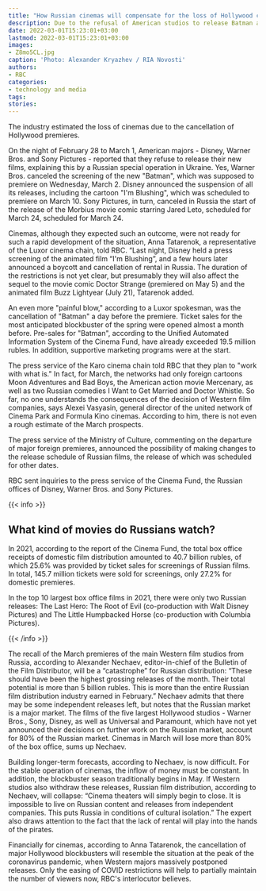 ```yaml
---
title: "How Russian cinemas will compensate for the loss of Hollywood cinema"
description: Due to the refusal of American studios to release Batman and Morbius in Russian distribution, cinemas will miss up to ₽5 billion in March, according to the Film Distributor's Bulletin. Losses are comparable to the peak of the pandemic, they say in the Luxor network.
date: 2022-03-01T15:23:01+03:00
lastmod: 2022-03-01T15:23:01+03:00
images:
- Z8mo5CL.jpg
caption: 'Photo: Alexander Kryazhev / RIA Novosti'
authors:
- RBC
categories:
- technology and media
tags:
stories:
---
```


The industry estimated the loss of cinemas due to the cancellation of Hollywood premieres.

On the night of February 28 to March 1, American majors - Disney, Warner Bros. and Sony Pictures - reported that they refuse to release their new films, explaining this by a Russian special operation in Ukraine. Yes, Warner Bros. canceled the screening of the new "Batman", which was supposed to premiere on Wednesday, March 2. Disney announced the suspension of all its releases, including the cartoon "I'm Blushing", which was scheduled to premiere on March 10. Sony Pictures, in turn, canceled in Russia the start of the release of the Morbius movie comic starring Jared Leto, scheduled for March 24, scheduled for March 24.

Cinemas, although they expected such an outcome, were not ready for such a rapid development of the situation, Anna Tatarenok, a representative of the Luxor cinema chain, told RBC. “Last night, Disney held a press screening of the animated film “I'm Blushing”, and a few hours later announced a boycott and cancellation of rental in Russia. The duration of the restrictions is not yet clear, but presumably they will also affect the sequel to the movie comic Doctor Strange (premiered on May 5) and the animated film Buzz Lightyear (July 21), Tatarenok added.

An even more "painful blow," according to a Luxor spokesman, was the cancellation of "Batman" a day before the premiere. Ticket sales for the most anticipated blockbuster of the spring were opened almost a month before. Pre-sales for "Batman", according to the Unified Automated Information System of the Cinema Fund, have already exceeded 19.5 million rubles. In addition, supportive marketing programs were at the start.

The press service of the Karo cinema chain told RBC that they plan to "work with what is." In fact, for March, the networks had only foreign cartoons Moon Adventures and Bad Boys, the American action movie Mercenary, as well as two Russian comedies I Want to Get Married and Doctor Whistle. So far, no one understands the consequences of the decision of Western film companies, says Alexei Vasyasin, general director of the united network of Cinema Park and Formula Kino cinemas. According to him, there is not even a rough estimate of the March prospects.

The press service of the Ministry of Culture, commenting on the departure of major foreign premieres, announced the possibility of making changes to the release schedule of Russian films, the release of which was scheduled for other dates.

RBC sent inquiries to the press service of the Cinema Fund, the Russian offices of Disney, Warner Bros. and Sony Pictures.


{{< info >}}

## What kind of movies do Russians watch?

In 2021, according to the report of the Cinema Fund, the total box office receipts of domestic film distribution amounted to 40.7 billion rubles, of which 25.6% was provided by ticket sales for screenings of Russian films. In total, 145.7 million tickets were sold for screenings, only 27.2% for domestic premieres.

In the top 10 largest box office films in 2021, there were only two Russian releases: The Last Hero: The Root of Evil (co-production with Walt Disney Pictures) and The Little Humpbacked Horse (co-production with Columbia Pictures).

{{< /info >}}

The recall of the March premieres of the main Western film studios from Russia, according to Alexander Nechaev, editor-in-chief of the Bulletin of the Film Distributor, will be a “catastrophe” for Russian distribution: “These should have been the highest grossing releases of the month. Their total potential is more than 5 billion rubles. This is more than the entire Russian film distribution industry earned in February.” Nechaev admits that there may be some independent releases left, but notes that the Russian market is a major market. The films of the five largest Hollywood studios - Warner Bros., Sony, Disney, as well as Universal and Paramount, which have not yet announced their decisions on further work on the Russian market, account for 80% of the Russian market. Cinemas in March will lose more than 80% of the box office, sums up Nechaev.

Building longer-term forecasts, according to Nechaev, is now difficult. For the stable operation of cinemas, the inflow of money must be constant. In addition, the blockbuster season traditionally begins in May. If Western studios also withdraw these releases, Russian film distribution, according to Nechaev, will collapse: “Cinema theaters will simply begin to close. It is impossible to live on Russian content and releases from independent companies. This puts Russia in conditions of cultural isolation.” The expert also draws attention to the fact that the lack of rental will play into the hands of the pirates.

Financially for cinemas, according to Anna Tatarenok, the cancellation of major Hollywood blockbusters will resemble the situation at the peak of the coronavirus pandemic, when Western majors massively postponed releases. Only the easing of COVID restrictions will help to partially maintain the number of viewers now, RBC's interlocutor believes.